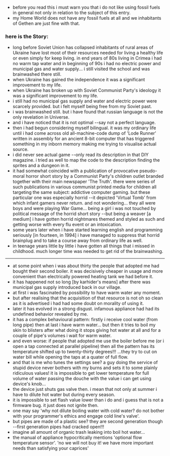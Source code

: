 - before you read this i must warn you that i do not like using fossil fuels in general not only in relation to the subject of this entry.
- my Home World does not have any fossil fuels at all and we inhabitants of Gethen are just fine with that.

### here is the Story:
- long before Soviet Union has collapsed inhabitants of rural areas of Ukraine have lost most of their resources needed for living a healthy
life or even simply for keep living. in end years of 80s living in Crimea i had no warm tap water and in beginning of 90s i had no electric
power and municipal gas and water supply... i still visited the school and was brainwashed there still.
- when Ukraine has gained the independence it was a significant improvement to my life.
- when Ukraine has broken up with Soviet Communist Party's ideology it was a significant improvement to my life.
- i still had no municipal gas supply and water and electric power were scarcely provided. but i felt myself being free from my Soviet past.
- i was brainwashed still. but i have found that russian language is not the only revelation in Universe.
- and i have noticed that it is not optimal --say not a perfect language.
- then i had begun considering myself bilingual. it was my ordinary life until i had come across old all-machine-code dump of 'Lode Runner'
written in assembly for an ancient 8-bit computer that has triggered something in my inborn memory making me trying to visualise actual source.
- i did never see actual game --only read its description in that DIY magazine. i tried as well to map the code to the description finding
the sprites and a dungeon in it.
- it had somewhat coincided with a publication of provocative pseudo-moral horror short story by a Communist Party's children outlet branded
together with their main newspaper 'The Truth'. there were series of such publications in various communist printed media for children
all targeting the same subject: addictive computer gaming. but these particular one was especially horrid --it depicted 'Virtual Tomb' from
which infant gamers never return. and not wondering... they all were boys and were playing War Game... being a girl i was not touched by
political message of the horrid short story --but being a weaver [a medium] i have gotten horrid nightmares themed and styled as such and
getting worse with every flu event or an intoxication.
- some years later when i have started learning english and programming seriously [in fourteen, in 1994] i have managed to suppress that
horrid brainplug and to take a course away from ordinary life as well.
- in teenage years little by little i have gotten all things that i missed in childhood. much longer time was needed to get rid of the brainwashing.
---
- at some point when i was about thirty the people that adopted me had bought their second boiler. it was decisively cheaper in usage and more
convenient than electrically powered heating tank we had before it.
- it has happened not so long [by karhider's means] after there was municipal gas supply introduced back in our village.
- at first i was fascinated by possibility to have warm water any moment.
- but after realising that the acquisition of that resource is not oh so clean as it is advertised i had had some doubt on morality of using it.
- later it has evolved in a strong disgust. infamous appliance had had its undefined behavior revealed by me.
- it has a complex behavioural pattern: firstly i receive cool water (from long pipe) then at last i have warm water... but then it tries
to boil my skin to blisters after what doing it stops giving hot water at all and for a couple of pipe's volumes i wait for warm water.
- and even worse: if people that adopted me use the boiler before me (or i open a tap connected at parallel pipeline) then all the pattern has
its temperature shifted up to twenty-thirty degrees!!! ...they try to cut on water bill while opening the taps at a quater of full flow.
- and that is me who tunes the settings see? a guy doing the service of stupid device never bothers with my burns and sets it to some plainly
ridiculous values! it is impossible to get lower temperature for full volume of water passing the douche with the value i can get using device's knob...
- the device just shuts gas valve then. i mean that not only at summer i have to dilute hot water but during every season.
- it is impossible to set flash value lower than i do and i guess that is not a firmware bug. it just does not ignite then.
- one may say 'why not dilute boiling water with cold water? do not bother with your programmer's ethics and engage cold line's valve'.
- but pipes are made of a plastic see? they are second generation though --first generation pipes had cracked open!!!
- imagine all amount of organic trash leaking into boil hot water...
- the manual of appliance hypocritically mentions 'optional flow temperature sensor'. 'no we will not buy it! we have more important needs than
satisfying your caprices'
